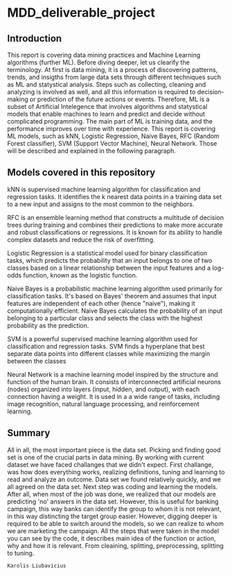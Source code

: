 # MDD_deliverable_project

## **Introduction**

This report is covering data mining practices and Machine Learning algorithms (further ML). Before diving deeper, let us clearify the terminology. At first is data mining, it is a process of discovering patterns, trends, and insigths from large data sets through different techniques such as ML and statystical analysis. Steps such as collecting, cleaning and analyzing is involved as well, and all this information is required to decision-making or prediction of the future actions or events. Therefore, ML is a subset of Artificial Intelegence that involves algorithms and statystical models that enable machines to learn and predict and decide without complicated programming. The main part of ML is training data, and the performance improves over time with experience. This report is covering ML models, such as kNN, Logistic Regression, Naive Bayes, RFC (Random Forest classifier), SVM (Support Vector Machine), Neural Network. Those will be described and explained in the following paragraph.

## **Models covered in this repository**

kNN is supervised machine learning algorithm for classification and regression tasks. It identifies the k nearest data points in a training data set to a new input and assigns to the most common to the neighbors. 

RFC is an ensemble learning method that constructs a multitude of decision trees during training and combines their predictions to make more accurate and robust classifications or regressions. It is known for its ability to handle complex datasets and reduce the risk of overfitting.

Logistic Regression is a statistical model used for binary classification tasks, which predicts the probability that an input belongs to one of two classes based on a linear relationship between the input features and a log-odds function, known as the logistic function.

Naive Bayes is a probabilistic machine learning algorithm used primarily for classification tasks. It's based on Bayes' theorem and assumes that input features are independent of each other (hence "naive"), making it computationally efficient. Naive Bayes calculates the probability of an input belonging to a particular class and selects the class with the highest probability as the prediction.

SVM is a powerful supervised machine learning algorithm used for classification and regression tasks. SVM finds a hyperplane that best separate data points into different classes while maximizing the margin between the classes

Neural Network is a machine learning model inspired by the structure and function of the human brain. It consists of interconnected artificial neurons (nodes) organized into layers (input, hidden, and output), with each connection having a weight. It is used in a a wide range of tasks, including image recognition, natural language processing, and reinforcement learning.


## **Summary**

All in all, the most important piece is the data set. Picking and finding good set is one of the crucial parts in data mining. By working with current dataset we have faced challanges that we didn't expect. First challange, was how does everything works, realizing definitions, tuning and learning to read and analyze an outcome. Data set we found relatively quickly, and we all agreed on the data set. Next step was coding and learning the models. After all, when most of the job was done, we realized that our models are predicting 'no' answers in the data set. However, this is useful for banking campaign, this way banks can identify the group to whom it is not relevant, in this way distincting the target group easier. However, digging deeper is required to be able to switch around the models, so we can realize to whom we are marketing the campaign. All the steps that were taken in the model you can see by the code, it describes main idea of the function or action, why and how it is relevant. From cleaining, splitting, preprocessing, splitting to tuning. 

    Karolis Liubavicius
